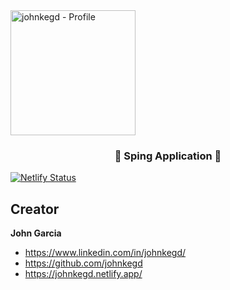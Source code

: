   <a href="https://spring.io/" target="_blank">
    <img src="https://spring.io/" alt="johnkegd - Profile" width="200" height="200">
  </a>
</p>

<h3 align="center">🍃 Sping Application 🍃</h3>

<p align="center">
 
</p>

[![Netlify Status](https://api.netlify.com/api/v1/badges/4dda99ba-bbe5-42a0-b127-aa0db41ebdb3/deploy-status)](https://app.netlify.com/sites/johnkegd/deploys)

## Creator

**John Garcia**

- <https://www.linkedin.com/in/johnkegd/>
- <https://github.com/johnkegd>
- <https://johnkegd.netlify.app/>

